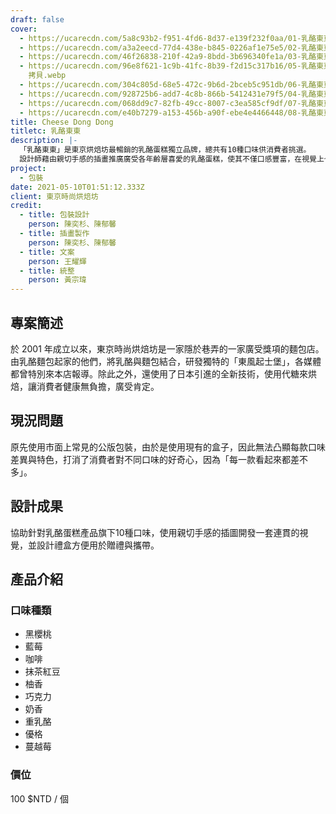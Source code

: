 ```yaml
---
draft: false
cover:
  - https://ucarecdn.com/5a8c93b2-f951-4fd6-8d37-e139f232f0aa/01-乳酪東東-各種口味盒子的展示.webp
  - https://ucarecdn.com/a3a2eecd-77d4-438e-b845-0226af1e75e5/02-乳酪東東-各種口味盒子的堆疊展示.webp
  - https://ucarecdn.com/46f26838-210f-42a9-8bdd-3b696340fe1a/03-乳酪東東-外包裝堆疊展示.webp
  - https://ucarecdn.com/96e8f621-1c9b-41fc-8b39-f2d15c317b16/05-乳酪東東-抹茶口味打開情境
    拷貝.webp
  - https://ucarecdn.com/304c805d-68e5-472c-9b6d-2bceb5c951db/06-乳酪東東-10種口味的插畫繪製過程動畫.webp
  - https://ucarecdn.com/928725b6-add7-4c8b-866b-5412431e79f5/04-乳酪東東-三種類的口味示意圖.webp
  - https://ucarecdn.com/068dd9c7-82fb-49cc-8007-c3ea585cf9df/07-乳酪東東-包裝展示合併動畫.webp
  - https://ucarecdn.com/e40b7279-a153-456b-a90f-ebe4e4466448/08-乳酪東東_基本系統.webp
title: Cheese Dong Dong
titletc: 乳酪東東
description: |-
  「乳酪東東」是東京烘焙坊最暢銷的乳酪蛋糕獨立品牌，總共有10種口味供消費者挑選。
  設計師藉由親切手感的插畫推廣廣受各年齡層喜愛的乳酪蛋糕，使其不僅口感豐富，在視覺上也可以充滿驚喜感。
project:
  - 包裝
date: 2021-05-10T01:51:12.333Z
client: 東京時尚烘焙坊
credit:
  - title: 包裝設計
    person: 陳奕杉、陳郁馨
  - title: 插畫製作
    person: 陳奕杉、陳郁馨
  - title: 文案
    person: 王耀輝
  - title: 統整
    person: 黃宗瑋
---
```


## 專案簡述
於 2001 年成立以來，東京時尚烘焙坊是一家隱於巷弄的一家廣受獎項的麵包店。由乳酪麵包起家的他們，將乳酪與麵包結合，研發獨特的「東風起士堡」，各媒體都曾特別來本店報導。除此之外，還使用了日本引進的全新技術，使用代糖來烘焙，讓消費者健康無負擔，廣受肯定。

## 現況問題
原先使用市面上常見的公版包裝，由於是使用現有的盒子，因此無法凸顯每款口味差異與特色，打消了消費者對不同口味的好奇心，因為「每一款看起來都差不多」。

## 設計成果
協助針對乳酪蛋糕產品旗下10種口味，使用親切手感的插圖開發一套連貫的視覺，並設計禮盒方便用於贈禮與攜帶。
## 產品介紹
### 口味種類
* 黑櫻桃
* 藍莓
* 咖啡
* 抹茶紅豆
* 柚香
* 巧克力
* 奶香
* 重乳酪
* 優格
* 蔓越莓

### 價位
100 $NTD / 個

